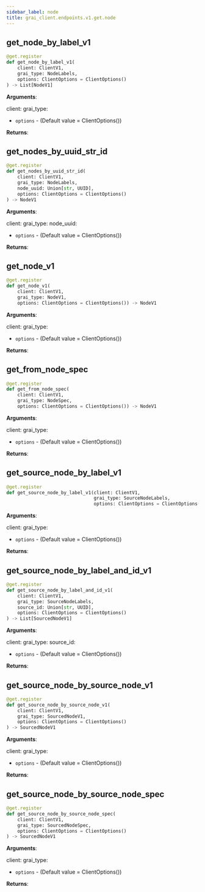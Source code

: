 ```yaml
---
sidebar_label: node
title: grai_client.endpoints.v1.get.node
---
```


## get\_node\_by\_label\_v1

```python
@get.register
def get_node_by_label_v1(
    client: ClientV1,
    grai_type: NodeLabels,
    options: ClientOptions = ClientOptions()
) -> List[NodeV1]
```

**Arguments**:

  client:
  grai_type:
- `options` - (Default value = ClientOptions())


**Returns**:



## get\_nodes\_by\_uuid\_str\_id

```python
@get.register
def get_nodes_by_uuid_str_id(
    client: ClientV1,
    grai_type: NodeLabels,
    node_uuid: Union[str, UUID],
    options: ClientOptions = ClientOptions()
) -> NodeV1
```

**Arguments**:

  client:
  grai_type:
  node_uuid:
- `options` - (Default value = ClientOptions())


**Returns**:



## get\_node\_v1

```python
@get.register
def get_node_v1(
    client: ClientV1,
    grai_type: NodeV1,
    options: ClientOptions = ClientOptions()) -> NodeV1
```

**Arguments**:

  client:
  grai_type:
- `options` - (Default value = ClientOptions())


**Returns**:



## get\_from\_node\_spec

```python
@get.register
def get_from_node_spec(
    client: ClientV1,
    grai_type: NodeSpec,
    options: ClientOptions = ClientOptions()) -> NodeV1
```

**Arguments**:

  client:
  grai_type:
- `options` - (Default value = ClientOptions())


**Returns**:



## get\_source\_node\_by\_label\_v1

```python
@get.register
def get_source_node_by_label_v1(client: ClientV1,
                                grai_type: SourceNodeLabels,
                                options: ClientOptions = ClientOptions())
```

**Arguments**:

  client:
  grai_type:
- `options` - (Default value = ClientOptions())


**Returns**:



## get\_source\_node\_by\_label\_and\_id\_v1

```python
@get.register
def get_source_node_by_label_and_id_v1(
    client: ClientV1,
    grai_type: SourceNodeLabels,
    source_id: Union[str, UUID],
    options: ClientOptions = ClientOptions()
) -> List[SourcedNodeV1]
```

**Arguments**:

  client:
  grai_type:
  source_id:
- `options` - (Default value = ClientOptions())


**Returns**:



## get\_source\_node\_by\_source\_node\_v1

```python
@get.register
def get_source_node_by_source_node_v1(
    client: ClientV1,
    grai_type: SourcedNodeV1,
    options: ClientOptions = ClientOptions()
) -> SourcedNodeV1
```

**Arguments**:

  client:
  grai_type:
- `options` - (Default value = ClientOptions())


**Returns**:



## get\_source\_node\_by\_source\_node\_spec

```python
@get.register
def get_source_node_by_source_node_spec(
    client: ClientV1,
    grai_type: SourcedNodeSpec,
    options: ClientOptions = ClientOptions()
) -> SourcedNodeV1
```

**Arguments**:

  client:
  grai_type:
- `options` - (Default value = ClientOptions())


**Returns**:
